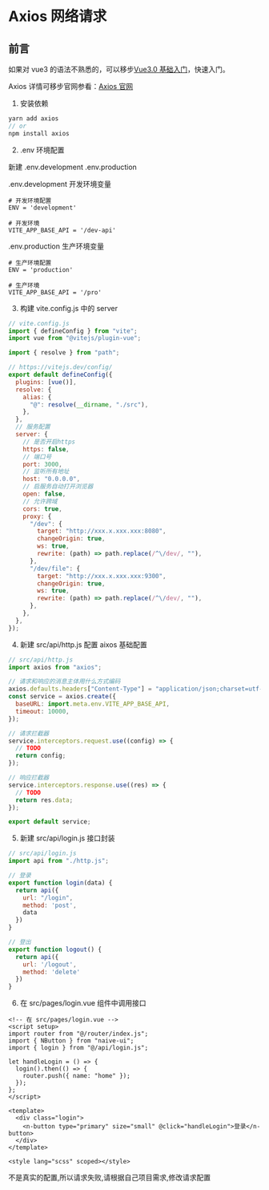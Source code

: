 # Axios 网络请求

## 前言

如果对 vue3 的语法不熟悉的，可以移步[Vue3.0 基础入门](https://blog.csdn.net/weixin_64684095/article/details/131459833?spm=1001.2014.3001.5502)，快速入门。

Axios 详情可移步官网参看：[Axios 官网](https://www.axios-http.cn/)

1. 安装依赖

```js
yarn add axios
// or
npm install axios
```

<!-- 图片 6-1 -->

2. .env 环境配置

新建 .env.development .env.production

<!-- 图片 6-2 -->

.env.development 开发环境变量

```
# 开发环境配置
ENV = 'development'

# 开发环境
VITE_APP_BASE_API = '/dev-api'
```

.env.production 生产环境变量

```
# 生产环境配置
ENV = 'production'

# 生产环境
VITE_APP_BASE_API = '/pro'
```

3. 构建 vite.config.js 中的 server 

```js
// vite.config.js
import { defineConfig } from "vite";
import vue from "@vitejs/plugin-vue";

import { resolve } from "path";

// https://vitejs.dev/config/
export default defineConfig({
  plugins: [vue()],
  resolve: {
    alias: {
      "@": resolve(__dirname, "./src"),
    },
  },
  // 服务配置
  server: {
    // 是否开启https
    https: false,
    // 端口号
    port: 3000,
    // 监听所有地址
    host: "0.0.0.0",
    // 启服务自动打开浏览器
    open: false,
    // 允许跨域
    cors: true,
    proxy: {
      "/dev": {
        target: "http://xxx.x.xxx.xxx:8080",
        changeOrigin: true,
        ws: true,
        rewrite: (path) => path.replace(/^\/dev/, ""),
      },
      "/dev/file": {
        target: "http://xxx.x.xxx.xxx:9300",
        changeOrigin: true,
        ws: true,
        rewrite: (path) => path.replace(/^\/dev/, ""),
      },
    },
  },
});
```

4. 新建 src/api/http.js 配置 aixos 基础配置

```js
// src/api/http.js
import axios from "axios";

// 请求和响应的消息主体用什么方式编码
axios.defaults.headers["Content-Type"] = "application/json;charset=utf-8";
const service = axios.create({
  baseURL: import.meta.env.VITE_APP_BASE_API,
  timeout: 10000,
});

// 请求拦截器
service.interceptors.request.use((config) => {
  // TODO
  return config;
});

// 响应拦截器
service.interceptors.response.use((res) => {
  // TODO
  return res.data;
});

export default service;
```

5. 新建 src/api/login.js 接口封装

```js
// src/api/login.js
import api from "./http.js";

// 登录
export function login(data) {
  return api({
    url: "/login",
    method: 'post',
    data
  })
}

// 登出
export function logout() {
  return api({
    url: '/logout',
    method: 'delete'
  })
}
```

6. 在 src/pages/login.vue 组件中调用接口

```vue
<!-- 在 src/pages/login.vue -->
<script setup>
import router from "@/router/index.js";
import { NButton } from "naive-ui";
import { login } from "@/api/login.js";

let handleLogin = () => {
  login().then(() => {
    router.push({ name: "home" });
  });
};
</script>

<template>
  <div class="login">
    <n-button type="primary" size="small" @click="handleLogin">登录</n-button>
  </div>
</template>

<style lang="scss" scoped></style>
```

<!-- 图片 6-3 -->

不是真实的配置,所以请求失败,请根据自己项目需求,修改请求配置